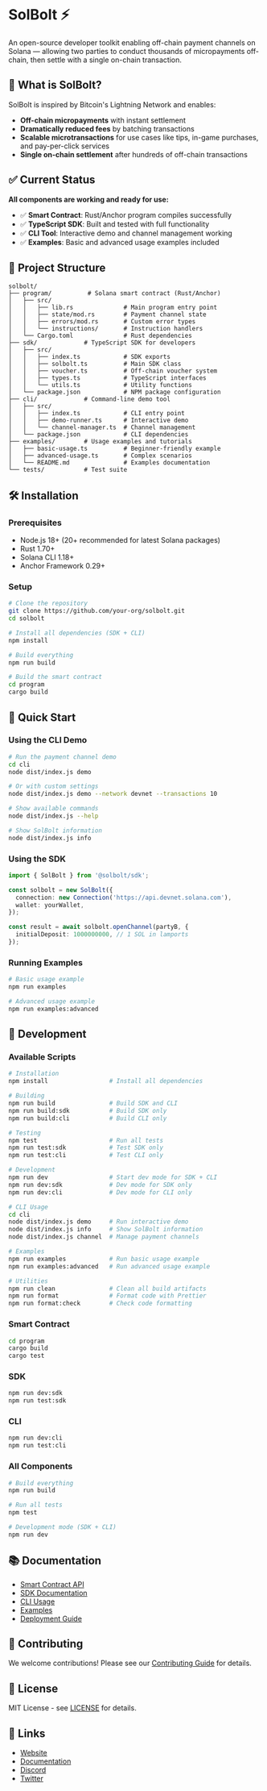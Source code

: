 # SolBolt ⚡

An open-source developer toolkit enabling off-chain payment channels on Solana — allowing two parties to conduct thousands of micropayments off-chain, then settle with a single on-chain transaction.

## 🚀 What is SolBolt?

SolBolt is inspired by Bitcoin's Lightning Network and enables:
- **Off-chain micropayments** with instant settlement
- **Dramatically reduced fees** by batching transactions
- **Scalable microtransactions** for use cases like tips, in-game purchases, and pay-per-click services
- **Single on-chain settlement** after hundreds of off-chain transactions

## ✅ Current Status

**All components are working and ready for use:**
- ✅ **Smart Contract**: Rust/Anchor program compiles successfully
- ✅ **TypeScript SDK**: Built and tested with full functionality
- ✅ **CLI Tool**: Interactive demo and channel management working
- ✅ **Examples**: Basic and advanced usage examples included

## 📁 Project Structure

```
solbolt/
├── program/          # Solana smart contract (Rust/Anchor)
│   ├── src/
│   │   ├── lib.rs              # Main program entry point
│   │   ├── state/mod.rs        # Payment channel state
│   │   ├── errors/mod.rs       # Custom error types
│   │   └── instructions/       # Instruction handlers
│   └── Cargo.toml              # Rust dependencies
├── sdk/             # TypeScript SDK for developers
│   ├── src/
│   │   ├── index.ts            # SDK exports
│   │   ├── solbolt.ts          # Main SDK class
│   │   ├── voucher.ts          # Off-chain voucher system
│   │   ├── types.ts            # TypeScript interfaces
│   │   └── utils.ts            # Utility functions
│   └── package.json            # NPM package configuration
├── cli/             # Command-line demo tool
│   ├── src/
│   │   ├── index.ts            # CLI entry point
│   │   ├── demo-runner.ts      # Interactive demo
│   │   └── channel-manager.ts  # Channel management
│   └── package.json            # CLI dependencies
├── examples/        # Usage examples and tutorials
│   ├── basic-usage.ts          # Beginner-friendly example
│   ├── advanced-usage.ts       # Complex scenarios
│   └── README.md               # Examples documentation
└── tests/           # Test suite
```

## 🛠️ Installation

### Prerequisites
- Node.js 18+ (20+ recommended for latest Solana packages)
- Rust 1.70+
- Solana CLI 1.18+
- Anchor Framework 0.29+

### Setup
```bash
# Clone the repository
git clone https://github.com/your-org/solbolt.git
cd solbolt

# Install all dependencies (SDK + CLI)
npm install

# Build everything
npm run build

# Build the smart contract
cd program
cargo build
```

## 🎯 Quick Start

### Using the CLI Demo
```bash
# Run the payment channel demo
cd cli
node dist/index.js demo

# Or with custom settings
node dist/index.js demo --network devnet --transactions 10

# Show available commands
node dist/index.js --help

# Show SolBolt information
node dist/index.js info
```

### Using the SDK
```typescript
import { SolBolt } from '@solbolt/sdk';

const solbolt = new SolBolt({
  connection: new Connection('https://api.devnet.solana.com'),
  wallet: yourWallet,
});

const result = await solbolt.openChannel(partyB, {
  initialDeposit: 1000000000, // 1 SOL in lamports
});
```

### Running Examples
```bash
# Basic usage example
npm run examples

# Advanced usage example
npm run examples:advanced
```

## 🔧 Development

### Available Scripts

```bash
# Installation
npm install                 # Install all dependencies

# Building
npm run build               # Build SDK and CLI
npm run build:sdk           # Build SDK only
npm run build:cli           # Build CLI only

# Testing
npm test                    # Run all tests
npm run test:sdk            # Test SDK only
npm run test:cli            # Test CLI only

# Development
npm run dev                 # Start dev mode for SDK + CLI
npm run dev:sdk             # Dev mode for SDK only
npm run dev:cli             # Dev mode for CLI only

# CLI Usage
cd cli
node dist/index.js demo     # Run interactive demo
node dist/index.js info     # Show SolBolt information
node dist/index.js channel  # Manage payment channels

# Examples
npm run examples            # Run basic usage example
npm run examples:advanced   # Run advanced usage example

# Utilities
npm run clean               # Clean all build artifacts
npm run format              # Format code with Prettier
npm run format:check        # Check code formatting
```

### Smart Contract
```bash
cd program
cargo build
cargo test
```

### SDK
```bash
npm run dev:sdk
npm run test:sdk
```

### CLI
```bash
npm run dev:cli
npm run test:cli
```

### All Components
```bash
# Build everything
npm run build

# Run all tests
npm test

# Development mode (SDK + CLI)
npm run dev
```

## 📚 Documentation

- [Smart Contract API](./program/README.md)
- [SDK Documentation](./sdk/README.md)
- [CLI Usage](./cli/README.md)
- [Examples](./examples/README.md)
- [Deployment Guide](./DEPLOYMENT.md)

## 🤝 Contributing

We welcome contributions! Please see our [Contributing Guide](CONTRIBUTING.md) for details.

## 📄 License

MIT License - see [LICENSE](LICENSE) for details.

## 🔗 Links

- [Website](https://solbolt.dev)
- [Documentation](https://docs.solbolt.dev)
- [Discord](https://discord.gg/solbolt)
- [Twitter](https://twitter.com/solbolt) 